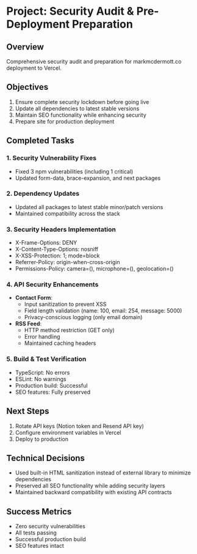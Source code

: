 # Project: Security Audit & Pre-Deployment Preparation

## Overview
Comprehensive security audit and preparation for markmcdermott.co deployment to Vercel.

## Objectives
1. Ensure complete security lockdown before going live
2. Update all dependencies to latest stable versions
3. Maintain SEO functionality while enhancing security
4. Prepare site for production deployment

## Completed Tasks

### 1. Security Vulnerability Fixes
- Fixed 3 npm vulnerabilities (including 1 critical)
- Updated form-data, brace-expansion, and next packages

### 2. Dependency Updates
- Updated all packages to latest stable minor/patch versions
- Maintained compatibility across the stack

### 3. Security Headers Implementation
- X-Frame-Options: DENY
- X-Content-Type-Options: nosniff
- X-XSS-Protection: 1; mode=block
- Referrer-Policy: origin-when-cross-origin
- Permissions-Policy: camera=(), microphone=(), geolocation=()

### 4. API Security Enhancements
- **Contact Form**:
  - Input sanitization to prevent XSS
  - Field length validation (name: 100, email: 254, message: 5000)
  - Privacy-conscious logging (only email domain)
- **RSS Feed**:
  - HTTP method restriction (GET only)
  - Error handling
  - Maintained caching headers

### 5. Build & Test Verification
- TypeScript: No errors
- ESLint: No warnings
- Production build: Successful
- SEO features: Fully preserved

## Next Steps
1. Rotate API keys (Notion token and Resend API key)
2. Configure environment variables in Vercel
3. Deploy to production

## Technical Decisions
- Used built-in HTML sanitization instead of external library to minimize dependencies
- Preserved all SEO functionality while adding security layers
- Maintained backward compatibility with existing API contracts

## Success Metrics
- Zero security vulnerabilities
- All tests passing
- Successful production build
- SEO features intact